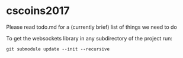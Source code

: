 # cscoins2017

Please read todo.md for a (currently brief) list of things we need to do

To get the websockets library in any subdirectory of the project run:

``git submodule update --init --recursive``
